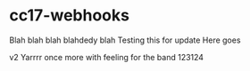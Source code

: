 # cc17-webhooks
Blah blah blah blahdedy blah
Testing this for update
Here goes

v2
Yarrrr
once more with feeling for the band
123124
